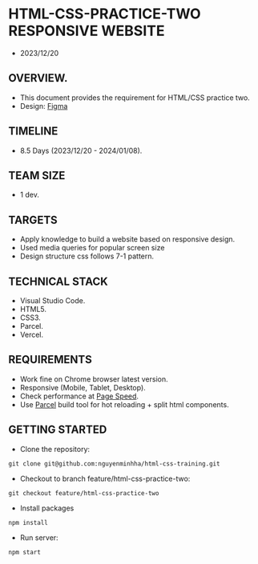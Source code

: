 # HTML-CSS-PRACTICE-TWO RESPONSIVE WEBSITE
- 2023/12/20
## OVERVIEW.
- This document provides the requirement for HTML/CSS practice two.
- Design: [Figma](https://www.figma.com/file/E1BQQVFCdGYoLJp87gIevm/Responsive-Landing-Page-(Community)?node-id=35%3A854&mode=dev)
## TIMELINE
- 8.5 Days (2023/12/20 - 2024/01/08).
## TEAM SIZE
- 1 dev.
## TARGETS
- Apply knowledge to build a website based on responsive design.
- Used media queries for popular screen size
- Design structure css follows 7-1 pattern.
## TECHNICAL STACK
- Visual Studio Code.
- HTML5.
- CSS3.
- Parcel.
- Vercel.
## REQUIREMENTS
- Work fine on Chrome browser latest version.
- Responsive (Mobile, Tablet, Desktop).
- Check performance at [Page Speed](https://pagespeed.web.dev/).
- Use [Parcel](https://parceljs.org/languages/html/#posthtml) build tool for hot reloading + split html components.
## GETTING STARTED
- Clone the repository: 
```
git clone git@github.com:nguyenminhha/html-css-training.git 
```
- Checkout to branch feature/html-css-practice-two:
```
git checkout feature/html-css-practice-two
``` 
- Install packages
```
npm install
```
- Run server:
```
npm start
```